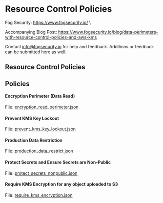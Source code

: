 # Resource Control Policies

Fog Security: https://www.fogsecurity.io/ \

Accompanying Blog Post: https://www.fogsecurity.io/blog/data-perimeters-with-resource-control-policies-and-aws-kms

Contact info@fogsecurity.io for help and feedback. Additions or feedback can be submitted here as well.


## Resource Control Policies


## Policies

#### Encryption Perimeter (Data Read)
File: [encryption_read_perimeter.json](encryption_read_perimeter.json)

#### Prevent KMS Key Lockout
File: [prevent_kms_key_lockout.json](prevent_kms_key_lockout.json)

#### Production Data Restriction
File: [production_data_restrict.json](production_data_restrict.json)

#### Protect Secrets and Ensure Secrets are Non-Public
File: [protect_secrets_nonpublic.json](protect_secrets_nonpublic.json)

#### Require KMS Encryption for any object uploaded to S3
File: [require_kms_encryption.json](require_kms_encryption.json)
